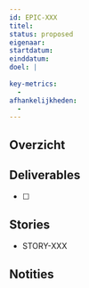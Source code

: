 ```yaml
---
id: EPIC-XXX
titel: 
status: proposed
eigenaar: 
startdatum: 
einddatum: 
doel: |
  
key-metrics:
  - 
afhankelijkheden:
  - 
---
```


## Overzicht

## Deliverables
- [ ] 

## Stories
- STORY-XXX

## Notities
